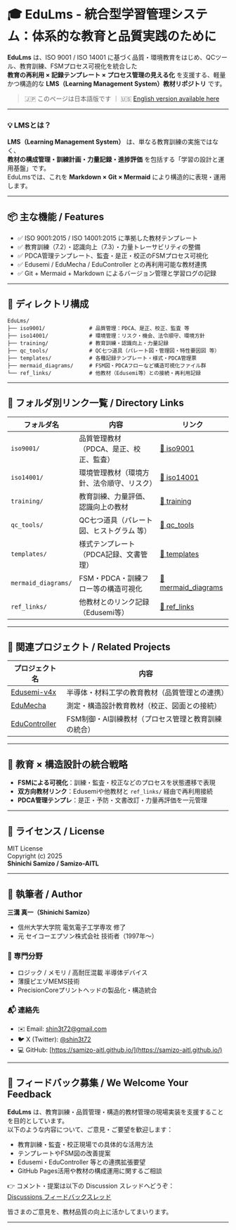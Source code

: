 # 🎓 EduLms - 統合型学習管理システム：体系的な教育と品質実践のために

**EduLms** は、ISO 9001 / ISO 14001 に基づく品質・環境教育をはじめ、QCツール、教育訓練、FSMプロセス可視化を統合した  
**教育の再利用 × 記録テンプレート × プロセス管理の見える化** を支援する、軽量かつ構造的な **LMS（Learning Management System）教材リポジトリ** です。

> 🇯🇵 このページは日本語版です ｜ 🇺🇸 [English version available here](./README_en.md)

---

### 💡 **LMSとは？**

**LMS（Learning Management System）** は、単なる教育訓練の実施ではなく、  
**教材の構成管理・訓練計画・力量記録・進捗評価** を包括する「学習の設計と運用基盤」です。  
EduLmsでは、これを **Markdown × Git × Mermaid** により構造的に表現・運用します。

---

## 📦 主な機能 / Features

- ✅ ISO 9001:2015 / ISO 14001:2015 に準拠した教材テンプレート  
- ✅ 教育訓練（7.2）・認識向上（7.3）・力量トレーサビリティの整備  
- ✅ PDCA管理テンプレート、監査・是正・校正のFSMプロセス可視化  
- ✅ Edusemi / EduMecha / EduController との再利用可能な教材連携  
- ✅ Git + Mermaid + Markdown によるバージョン管理と学習ログの記録  

---

## 📁 ディレクトリ構成

```plaintext
EduLms/
├── iso9001/              # 品質管理：PDCA、是正、校正、監査 等
├── iso14001/             # 環境管理：リスク・機会、法令順守、環境方針
├── training/             # 教育訓練・認識向上・力量記録
├── qc_tools/             # QC七つ道具（パレート図・管理図・特性要因図 等）
├── templates/            # 各種記録テンプレート・様式・PDCA管理票
├── mermaid_diagrams/     # FSM図・PDCAフローなど構造可視化ファイル群
└── ref_links/            # 他教材（Edusemi等）との接続・再利用記録
```

---

## 📂 フォルダ別リンク一覧 / Directory Links

| フォルダ名         | 内容                                       | リンク                         |
|--------------------|--------------------------------------------|------------------------------|
| `iso9001/`         | 品質管理教材（PDCA、是正、校正、監査）     | [📁 iso9001](./iso9001/)     |
| `iso14001/`        | 環境管理教材（環境方針、法令順守、リスク） | [📁 iso14001](./iso14001/)   |
| `training/`        | 教育訓練、力量評価、認識向上の教材         | [📁 training](./training/)   |
| `qc_tools/`        | QC七つ道具（パレート図、ヒストグラム 等） | [📁 qc_tools](./qc_tools/)   |
| `templates/`       | 様式テンプレート（PDCA記録、文書管理）     | [📁 templates](./templates/) |
| `mermaid_diagrams/`| FSM・PDCA・訓練フロー等の構造可視化        | [📁 mermaid_diagrams](./mermaid_diagrams/) |
| `ref_links/`       | 他教材とのリンク記録（Edusemi等）          | [📁 ref_links](./ref_links/) |

---

## 🔗 関連プロジェクト / Related Projects

| プロジェクト名 | 内容                                                         |
|----------------|--------------------------------------------------------------|
| [Edusemi-v4x](https://github.com/samizo-aitl/Edusemi-v4x)       | 半導体・材料工学の教育教材（品質管理との連携）          |
| [EduMecha](https://github.com/samizo-aitl/EduMecha)             | 測定・構造設計教育教材（校正、図面との接続）            |
| [EduController](https://github.com/samizo-aitl/EduController)   | FSM制御・AI訓練教材（プロセス管理と教育訓練の統合）     |

---

## 🧠 教育 × 構造設計の統合戦略

- **FSMによる可視化**：訓練・監査・校正などのプロセスを状態遷移で表現  
- **双方向教材リンク**：Edusemiや他教材と `ref_links/` 経由で再利用接続  
- **PDCA管理テンプレ**：是正・予防・文書改訂・力量再評価を一元管理  

---

## 📜 ライセンス / License

MIT License  
Copyright (c) 2025  
**Shinichi Samizo / Samizo-AITL**

---

## 👤 執筆者 / Author

**三溝 真一（Shinichi Samizo）**  
- 信州大学大学院 電気電子工学専攻 修了  
- 元 セイコーエプソン株式会社 技術者（1997年〜）

### 🔧 専門分野

- ロジック / メモリ / 高耐圧混載 半導体デバイス  
- 薄膜ピエゾMEMS技術  
- PrecisionCoreプリントヘッドの製品化・構造統合  

### 📬 連絡先

- ✉️ Email: [shin3t72@gmail.com](mailto:shin3t72@gmail.com)  
- 🐦 X (Twitter): [@shin3t72](https://x.com/shin3t72)  
- 💻 GitHub: [https://samizo-aitl.github.io/](https://samizo-aitl.github.io/)

---

## 💬 フィードバック募集 / We Welcome Your Feedback

**EduLms** は、教育訓練・品質管理・構造的教材管理の現場実装を支援することを目的としています。  
以下のような内容について、ご意見・ご要望を歓迎します：

- 教育訓練・監査・校正現場での具体的な活用方法  
- テンプレートやFSM図の改善提案  
- Edusemi・EduController 等との連携拡張要望  
- GitHub Pages活用や教材の構成運用に関するご相談  

👉 コメント・提案は以下の Discussion スレッドへどうぞ：  
[Discussions フィードバックスレッド](https://github.com/Samizo-AITL/EduLms/discussions)

皆さまのご意見を、教材品質の向上に活かしてまいります。

---
